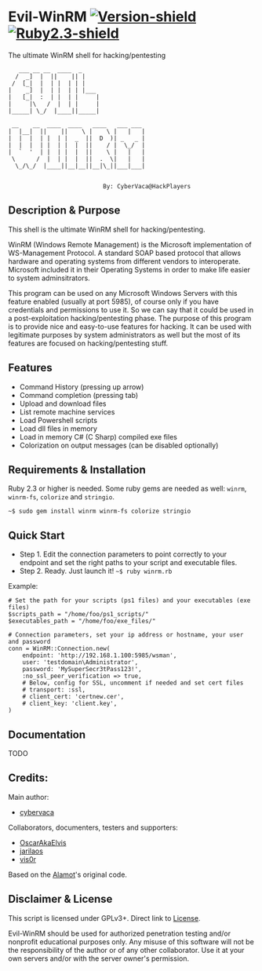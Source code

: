 # Evil-WinRM [![Version-shield]](winrm.rb) [![Ruby2.3-shield]](https://www.ruby-lang.org/en/news/2015/12/25/ruby-2-3-0-released/)
The ultimate WinRM shell for hacking/pentesting

```
   ___ __ __  ____  _                  
  /  _]  |  ||    || |                 
 /  [_|  |  | |  | | |                 
|    _]  |  | |  | | |___              
|   [_|  :  | |  | |     |             
|     |\   /  |  | |     |             
|_____| \_/  |____||_____|             
                                       
 __    __  ____  ____   ____   ___ ___ 
|  |__|  ||    ||    \ |    \ |   |   |
|  |  |  | |  | |  _  ||  D  )| _   _ |
|  |  |  | |  | |  |  ||    / |  \_/  |
|  `  '  | |  | |  |  ||    \ |   |   |
 \      /  |  | |  |  ||  .  \|   |   |
  \_/\_/  |____||__|__||__|\_||___|___|
                                       

                           By: CyberVaca@HackPlayers
```

## Description & Purpose
This shell is the ultimate WinRM shell for hacking/pentesting.

WinRM (Windows Remote Management) is the Microsoft implementation of WS-Management Protocol. A standard SOAP based protocol 
that allows hardware and operating systems from different vendors to interoperate. Microsoft included it in their Operating 
Systems in order to make life easier to system adminsitrators.

This program can be used on any Microsoft Windows Servers with this feature enabled (usually at port 5985), of course only 
if you have credentials and permissions to use it. So we can say that it could be used in a post-exploitation hacking/pentesting 
phase. The purpose of this program is to provide nice and easy-to-use features for hacking. It can be used with legitimate 
purposes by system administrators as well but the most of its features are focused on hacking/pentesting stuff.

## Features
 - Command History (pressing up arrow)
 - Command completion (pressing tab)
 - Upload and download files
 - List remote machine services
 - Load Powershell scripts
 - Load dll files in memory
 - Load in memory C# (C Sharp) compiled exe files
 - Colorization on output messages (can be disabled optionally)

## Requirements & Installation
Ruby 2.3 or higher is needed. Some ruby gems are needed as well: `winrm`, `winrm-fs`, `colorize` and `stringio`.

`~$ sudo gem install winrm winrm-fs colorize stringio`

## Quick Start
 - Step 1. Edit the connection parameters to point correctly to your endpoint and set the right paths to your script and executable files.
 - Step 2. Ready. Just launch it! `~$ ruby winrm.rb`

Example:
```
# Set the path for your scripts (ps1 files) and your executables (exe files)
$scripts_path = "/home/foo/ps1_scripts/"
$executables_path = "/home/foo/exe_files/"

# Connection parameters, set your ip address or hostname, your user and password
conn = WinRM::Connection.new(
    endpoint: 'http://192.168.1.100:5985/wsman',
    user: 'testdomain\Administrator',
    password: 'MySuperSecr3tPass123!',
    :no_ssl_peer_verification => true,
    # Below, config for SSL, uncomment if needed and set cert files
    # transport: :ssl,
    # client_cert: 'certnew.cer',
    # client_key: 'client.key',
)
```

## Documentation
TODO

## Credits:
Main author:

 - [cybervaca]

Collaborators, documenters, testers and supporters:

 - [OscarAkaElvis]
 - [jarilaos]
 - [vis0r]

Based on the [Alamot]'s original code.

## Disclaimer & License
This script is licensed under GPLv3+. Direct link to [License](LICENSE).

Evil-WinRM should be used for authorized penetration testing and/or nonprofit educational purposes only. 
Any misuse of this software will not be the responsibility of the author or of any other collaborator. 
Use it at your own servers and/or with the server owner's permission.

<!-- Github URLs -->
[cybervaca]: https://github.com/cybervaca
[OscarAkaElvis]: https://github.com/OscarAkaElvis
[jarilaos]: https://github.com/jarilaos
[vis0r]: https://github.com/vmotos
[Alamot]: https://github.com/Alamot

<!-- Badges URLs -->
[Version-shield]: https://img.shields.io/badge/version-1.0-blue.svg?style=flat-square&colorA=273133&colorB=0093ee "Latest version"
[Ruby2.3-shield]: https://img.shields.io/badge/ruby-2.3%2B-blue.svg?style=flat-square&colorA=273133&colorB=ff0000 "Ruby 2.3 or later"
